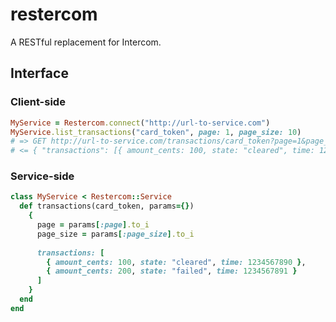 # restercom
A RESTful replacement for Intercom.

## Interface

### Client-side
```ruby
MyService = Restercom.connect("http://url-to-service.com")
MyService.list_transactions("card_token", page: 1, page_size: 10)
# => GET http://url-to-service.com/transactions/card_token?page=1&page_size=10
# <= { "transactions": [{ amount_cents: 100, state: "cleared", time: 1234567890 }, ...] }
```

### Service-side
```ruby
class MyService < Restercom::Service
  def transactions(card_token, params={})
    {
      page = params[:page].to_i
      page_size = params[:page_size].to_i
      
      transactions: [
        { amount_cents: 100, state: "cleared", time: 1234567890 },
        { amount_cents: 200, state: "failed", time: 1234567891 }
      ]
    }
  end
end
```
